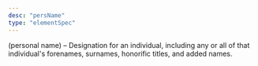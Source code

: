 ```yaml
---
desc: "persName"
type: "elementSpec"
---
```


(personal name) – Designation for an individual, including any or all of that
individual's forenames, surnames, honorific titles, and added names.